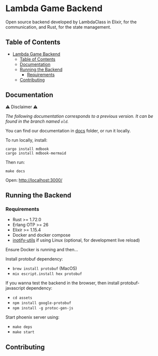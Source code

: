# Lambda Game Backend
Open source backend developed by LambdaClass in Elixir, for the communication, and Rust, for the state management.

## Table of Contents

- [Lambda Game Backend](#lambda-game-backend)
  - [Table of Contents](#table-of-contents)
  - [Documentation](#documentation)
  - [Running the Backend](#running-the-backend)
    - [Requirements](#requirements)
  - [Contributing](#contributing)


## Documentation

⚠️ Disclaimer ⚠️

*The following documentation corresponds to a previous version. It can be found in the branch named ```old```.*

You can find our documentation in [docs](./docs/src/README.md) folder, or run it locally.

To run locally, install:

```
cargo install mdbook
cargo install mdbook-mermaid
```

Then run:

```
make docs
```

Open: [http://localhost:3000/](http://localhost:3000/)

## Running the Backend

### Requirements

- Rust >= 1.72.0
- Erlang OTP >= 26
- Elixir >= 1.15.4
- Docker and docker compose
- [inotify-utils](https://hexdocs.pm/phoenix/installation.html#inotify-tools-for-linux-users) if using Linux (optional, for development live reload)

Ensure Docker is running and then...

Install protobuf dependency:
  - ```brew install protobuf``` (MacOS)
  - ```mix escript.install hex protobuf```

If you wanna test the backend in the browser, then install protobuf-javascript dependency:
  - ```cd assets```
  - ```npm install google-protobuf```
  - ```npm install -g protoc-gen-js```

Start phoenix server using:
  - ```make deps```
  - ```make start```

## Contributing
